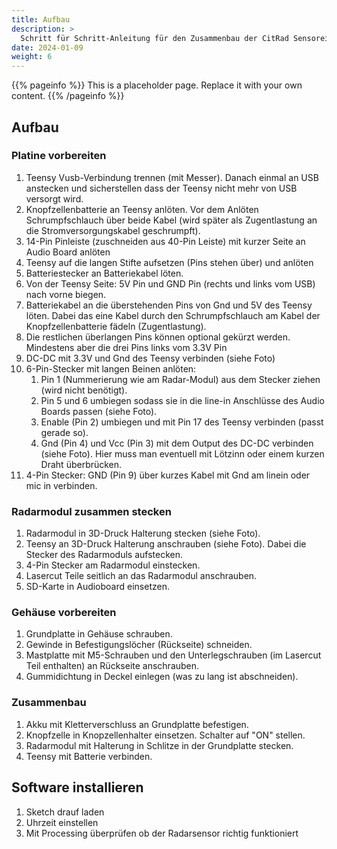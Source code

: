 ```yaml
---
title: Aufbau
description: >
  Schritt für Schritt-Anleitung für den Zusammenbau der CitRad Sensoreinheit. 
date: 2024-01-09
weight: 6
---
```


{{% pageinfo %}}
This is a placeholder page. Replace it with your own content.
{{% /pageinfo %}}


## Aufbau

### Platine vorbereiten

1. Teensy Vusb-Verbindung trennen (mit Messer). Danach einmal an USB anstecken und sicherstellen dass der Teensy nicht mehr von USB versorgt wird.
1. Knopfzellenbatterie an Teensy anlöten. Vor dem Anlöten Schrumpfschlauch über beide Kabel (wird später als Zugentlastung an die Stromversorgungskabel geschrumpft).
1. 14-Pin Pinleiste (zuschneiden aus 40-Pin Leiste) mit kurzer Seite an Audio Board anlöten
1. Teensy auf die langen Stifte aufsetzen (Pins stehen über) und anlöten
1. Batteriestecker an Batteriekabel löten.
1. Von der Teensy Seite: 5V Pin und GND Pin (rechts und links vom USB) nach vorne biegen.
1. Batteriekabel an die überstehenden Pins von Gnd und 5V des Teensy löten. Dabei das eine Kabel durch den Schrumpfschlauch am Kabel der Knopfzellenbatterie fädeln (Zugentlastung).
1. Die restlichen überlangen Pins können optional gekürzt werden. Mindestens aber die drei Pins links vom 3.3V Pin
1. DC-DC mit 3.3V und Gnd des Teensy verbinden (siehe Foto)
1. 6-Pin-Stecker mit langen Beinen anlöten:
    1. Pin 1 (Nummerierung wie am Radar-Modul) aus dem Stecker ziehen (wird nicht benötigt).
    1. Pin 5 und 6 umbiegen sodass sie in die line-in Anschlüsse des Audio Boards passen (siehe Foto).
    1. Enable (Pin 2) umbiegen und mit Pin 17 des Teensy verbinden (passt gerade so).
    1. Gnd (Pin 4) und Vcc (Pin 3) mit dem Output des DC-DC verbinden (siehe Foto). Hier muss man eventuell mit Lötzinn oder einem kurzen Draht überbrücken.
1. 4-Pin Stecker: GND (Pin 9) über kurzes Kabel mit Gnd am linein oder mic in verbinden.

### Radarmodul zusammen stecken

1. Radarmodul in 3D-Druck Halterung stecken (siehe Foto).
1. Teensy an 3D-Druck Halterung anschrauben (siehe Foto). Dabei die Stecker des Radarmoduls aufstecken.
1. 4-Pin Stecker am Radarmodul einstecken.
1. Lasercut Teile seitlich an das Radarmodul anschrauben.
1. SD-Karte in Audioboard einsetzen.

### Gehäuse vorbereiten

1. Grundplatte in Gehäuse schrauben.
1. Gewinde in Befestigungslöcher (Rückseite) schneiden.
1. Mastplatte mit M5-Schrauben und den Unterlegschrauben (im Lasercut Teil enthalten) an Rückseite anschrauben. 
1. Gummidichtung in Deckel einlegen (was zu lang ist abschneiden).

### Zusammenbau

1. Akku mit Kletterverschluss an Grundplatte befestigen.
1. Knopfzelle in Knopzellenhalter einsetzen. Schalter auf "ON" stellen.
1. Radarmodul mit Halterung in Schlitze in der Grundplatte stecken.
1. Teensy mit Batterie verbinden.

## Software installieren
1. Sketch drauf laden
2. Uhrzeit einstellen
3. Mit Processing überprüfen ob der Radarsensor richtig funktioniert
